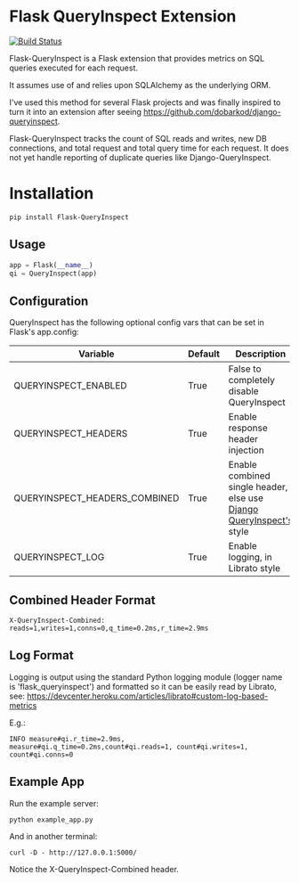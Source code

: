 # Flask QueryInspect Extension

[![Build Status](https://travis-ci.org/noise/flask-queryinspect.svg?branch=master)](https://travis-ci.org/noise/flask-queryinspect?branch=master)

Flask-QueryInspect is a Flask extension that provides metrics on SQL queries executed for each request.

It assumes use of and relies upon SQLAlchemy as the underlying ORM.

I've used this method for several Flask projects and was finally inspired to turn it into an extension after seeing
https://github.com/dobarkod/django-queryinspect.

Flask-QueryInspect tracks the count of SQL reads and writes, new DB connections, and total request and total query time for each request. It does not yet handle reporting of duplicate queries like Django-QueryInspect.

# Installation #

```
pip install Flask-QueryInspect
```

## Usage ##

```python
app = Flask(__name__)
qi = QueryInspect(app)
```

## Configuration ##

QueryInspect has the following optional config vars that can be set in
Flask's app.config:

Variable | Default | Description
------------- | ------------- | -------------
QUERYINSPECT_ENABLED | True | False to completely disable QueryInspect
QUERYINSPECT_HEADERS | True | Enable response header injection
QUERYINSPECT_HEADERS_COMBINED | True | Enable combined single header, else use [Django QueryInspect's](https://github.com/dobarkod/django-queryinspect) style
QUERYINSPECT_LOG | True | Enable logging, in Librato style

## Combined Header Format ##

```
X-QueryInspect-Combined: reads=1,writes=1,conns=0,q_time=0.2ms,r_time=2.9ms
```

## Log Format ##

Logging is output using the standard Python logging module (logger name is 'flask_queryinspect') and formatted so it can be easily read by Librato, see: https://devcenter.heroku.com/articles/librato#custom-log-based-metrics

E.g.:
```
INFO measure#qi.r_time=2.9ms, measure#qi.q_time=0.2ms,count#qi.reads=1, count#qi.writes=1, count#qi.conns=0
```

## Example App ##

Run the example server:

```
python example_app.py
```

And in another terminal:

```
curl -D - http://127.0.0.1:5000/
```

Notice the X-QueryInspect-Combined header.
